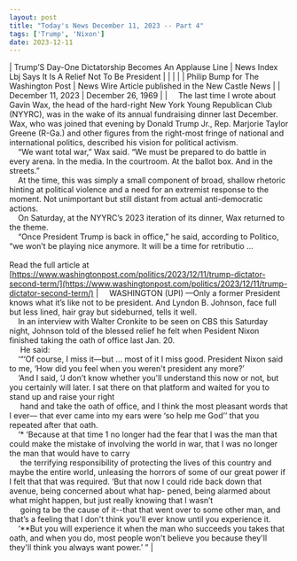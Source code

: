 ```yaml
---
layout: post
title: "Today's News December 11, 2023 -- Part 4"
tags: ['Trump', 'Nixon']
date: 2023-12-11
---
```


| Trump’S Day-One Dictatorship Becomes An Applause Line | News Index   Lbj Says It Is A Relief Not To Be President  |
|  |  |
| Philip Bump for The Washington Post | News Wire Article published in the New Castle News |
| December 11, 2023 | December 26, 1969 |
| &nbsp;&nbsp;&nbsp;&nbsp;The last time I wrote about Gavin Wax, the head of the hard-right New York Young Republican Club (NYYRC), was in the wake of its annual fundraising dinner last December. Wax, who was joined that evening by Donald Trump Jr., Rep. Marjorie Taylor Greene (R-Ga.) and other figures from the right-most fringe of national and international politics, described his vision for political activism.<br>&nbsp;&nbsp;&nbsp;&nbsp;“We want total war,” Wax said. “We must be prepared to do battle in every arena. In the media. In the courtroom. At the ballot box. And in the streets.”<br>&nbsp;&nbsp;&nbsp;&nbsp;At the time, this was simply a small component of broad, shallow rhetoric hinting at political violence and a need for an extremist response to the moment. Not unimportant but still distant from actual anti-democratic actions.<br>&nbsp;&nbsp;&nbsp;&nbsp;On Saturday, at the NYYRC’s 2023 iteration of its dinner, Wax returned to the theme.<br>&nbsp;&nbsp;&nbsp;&nbsp;“Once President Trump is back in office,” he said, according to Politico, “we won’t be playing nice anymore. It will be a time for retributio ...<br><br>Read the full article at<br>[https://www.washingtonpost.com/politics/2023/12/11/trump-dictator-second-term/](https://www.washingtonpost.com/politics/2023/12/11/trump-dictator-second-term/) | &nbsp;&nbsp;&nbsp;&nbsp;WASHINGTON (UPI) —Only a former President knows what it’s like not to be president. And Lyndon B. Johnson, face full but less lined, hair gray but sideburned, tells it well.<br>&nbsp;&nbsp;&nbsp;&nbsp;In an interview with Walter Cronkite to be seen on CBS this Saturday night, Johnson told of the blessed relief he felt when Pesident Nixon finished taking the oath of office last Jan. 20.<br>&nbsp;&nbsp;&nbsp;&nbsp; He said:<br>&nbsp;&nbsp;&nbsp;&nbsp;‘“‘Of course, I miss it—but ... most of it I miss good. President Nixon said to me, ‘How did you feel when you weren't president any more?’<br>&nbsp;&nbsp;&nbsp;&nbsp;‘And I said, ‘J don’t know whether you'll understand this now or not, but you certainly will later. I sat there on that platform and waited for you to stand up and raise your right<br>&nbsp;&nbsp;&nbsp;&nbsp; hand and take the oath of office, and I think the most pleasant words that I ever— that ever came into my ears were ‘so help me God’’ that you repeated after that oath.<br>&nbsp;&nbsp;&nbsp;&nbsp;‘* ‘Because at that time 1 no longer had the fear that I was the man that could make the mistake of involving the world in war, that I was no longer the man that would have to carry<br>&nbsp;&nbsp;&nbsp;&nbsp; the terrifying responsibility of protecting the lives of this country and maybe the entire world, unleasing the horrors of some of our great power if I felt that that was required. ‘But that now I could ride back down that avenue, being concerned about what hap- pened, being alarmed about what might happen, but just really knowing that I wasn’t<br>&nbsp;&nbsp;&nbsp;&nbsp; going ta be the cause of it--that that went over to some other man, and that’s a feeling that I don't think you'll ever know until you experience it.<br>&nbsp;&nbsp;&nbsp;&nbsp;‘**But you will experience it when the man who succeeds you takes that oath, and when you do, most people won't believe you because they'll they'll think you always want power.’ ”  |